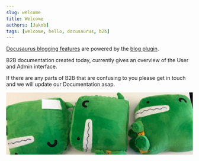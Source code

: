 ```yaml
---
slug: welcome
title: Welcome
authors: [Jakob]
tags: [welcome, hello, docusaurus, b2b]
---
```


[Docusaurus blogging features](https://docusaurus.io/docs/blog) are powered by the [blog plugin](https://docusaurus.io/docs/api/plugins/@docusaurus/plugin-content-blog).

B2B documentation created today, currently gives an overview of the User and Admin interface.

If there are any parts of B2B that are confusing to you please get in touch and we will update our Documentation asap.

![Docusaurus Plushie](./docusaurus-plushie-banner.jpeg)

